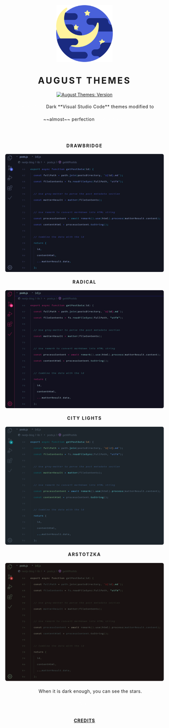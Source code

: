 <div align="center">

<img width="180px" height="auto" src="night.png" />

<br>

<h1 style="border-bottom: none; text-transform: uppercase; letter-spacing: 4px";>August Themes</h1>

[![August Themes: Version](https://img.shields.io/visual-studio-marketplace/v/inci-august.august-themes?colorA=00bcf2&colorB=69eaff&label=Marketplace%20&logo=visual%20studio&style=for-the-badge)](https://tinyurl.com/spke67q)

<p style="letter-spacing: 0.5px"><span style="color: #fff">‧˙ᕀ ✧‧˙༝‧ ᣞ ᱸ༝ ∘ ‧</span>  Dark **Visual Studio Code** themes modified to ~~almost~~ perfection <span style="color: #fff">‧˙ᕀ ✧‧˙༝‧ ᣞ ᱸ༝ ∘ ‧</span></p>

<br>

<h4 style="letter-spacing: 2px; text-transform: uppercase">Drawbridge</h4>

<img width="750px" height="auto" src="imgs/august-drawbridge.png" />

<h4 style="letter-spacing: 2px; text-transform: uppercase">Radical</h4>

<img width="750px" height="auto" src="imgs/august-radical.png" />

<h4 style="letter-spacing: 2px; text-transform: uppercase">City Lights</h4>

<img width="750px" height="auto" src="imgs/august-city-lights.png" />

<h4 style="letter-spacing: 2px; text-transform: uppercase">Arstotzka</h4>

<img width="750px" height="auto" src="imgs/august-arstotzka.png" />

<p style="letter-spacing: 0.5px">
  <span style="color: #fff">‧˙ᕀ ✧‧˙༝‧ ᣞ ᱸ༝ ∘ ‧</span>  When it is dark enough, you can see the stars. <span style="color: #fff">‧˙ᕀ ✧‧˙༝‧ ᣞ ᱸ༝ ∘ ‧</span>
</p>

<h4 style="letter-spacing: 1px; text-transform: uppercase"><a href="CREDITS.md" >Credits</a></h4>

</div>
